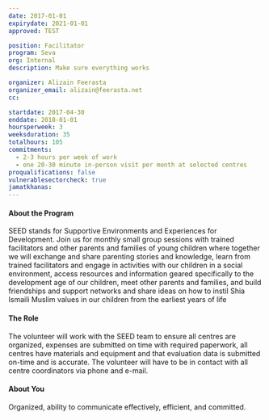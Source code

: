 ```yaml
---
date: 2017-01-01
expirydate: 2021-01-01
approved: TEST

position: Facilitator
program: Seva
org: Internal
description: Make sure everything works

organizer: Alizain Feerasta
organizer_email: alizain@feerasta.net
cc:

startdate: 2017-04-30
enddate: 2018-01-01
hoursperweek: 3
weeksduration: 35
totalhours: 105
commitments:
  - 2-3 hours per week of work
  - one 20-30 minute in-person visit per month at selected centres
proqualifications: false
vulnerablesectorcheck: true
jamatkhanas:
---
```


#### About the Program

SEED stands for Supportive Environments and Experiences for Development. Join us for monthly small group sessions with trained facilitators and other parents and families of young children where together we will exchange and share parenting stories and knowledge, learn from trained facilitators and engage in activities with our children in a social environment, access resources and information geared specifically to the development age of our children, meet other parents and families, and build friendships and support networks and share ideas on how to instil Shia Ismaili Muslim values in our children from the earliest years of life

#### The Role

The volunteer will work with the SEED team to ensure all centres are organized, expenses are submitted on time with required paperwork, all centres have materials and equipment and that evaluation data is submitted on-time and is accurate. The volunteer will have to be in contact with all centre coordinators via phone and e-mail.

#### About You

Organized, ability to communicate effectively, efficient, and committed.